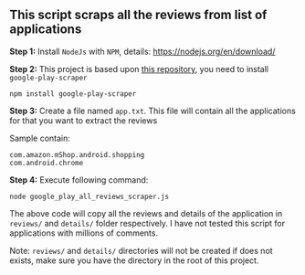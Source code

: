 ## This script scraps all the reviews from list of applications

__Step 1:__
Install `NodeJs` with `NPM`, details: https://nodejs.org/en/download/ 

__Step 2:__
This project is based upon [this repository](https://github.com/facundoolano/google-play-scraper), you need to install `google-play-scraper`

```
npm install google-play-scraper
```

__Step 3:__
Create a file named `app.txt`. This file will contain all the applications for that you want to extract the reviews

Sample contain:

```
com.amazon.mShop.android.shopping
com.android.chrome
```

__Step 4:__
Execute following command:

```
node google_play_all_reviews_scraper.js
```

The above code will copy all the reviews and details of the application in `reviews/` and `details/` folder respectively. I have not tested this script for applications with millions of comments.

Note: `reviews/` and `details/` directories will not be created if does not exists, make sure you have the directory in the root of this project.
